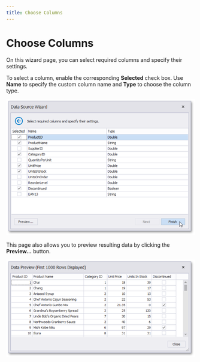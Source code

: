 ```yaml
---
title: Choose Columns
---
```

# Choose Columns

On this wizard page, you can select required columns and specify their settings.

To select a column, enable the corresponding **Selected** check box. Use **Name** to specify the custom column name and **Type** to choose the column type.

![eurd-win-exceldatasource_selectingcolumns](../../../../../../images/eurd-win-exceldatasource_selectingcolumns.png)

This page also allows you to preview resulting data by clicking the **Preview...** button.

![eurd-win-exceldatasource_datapreview](../../../../../../images/eurd-win-exceldatasource_datapreview.png)
